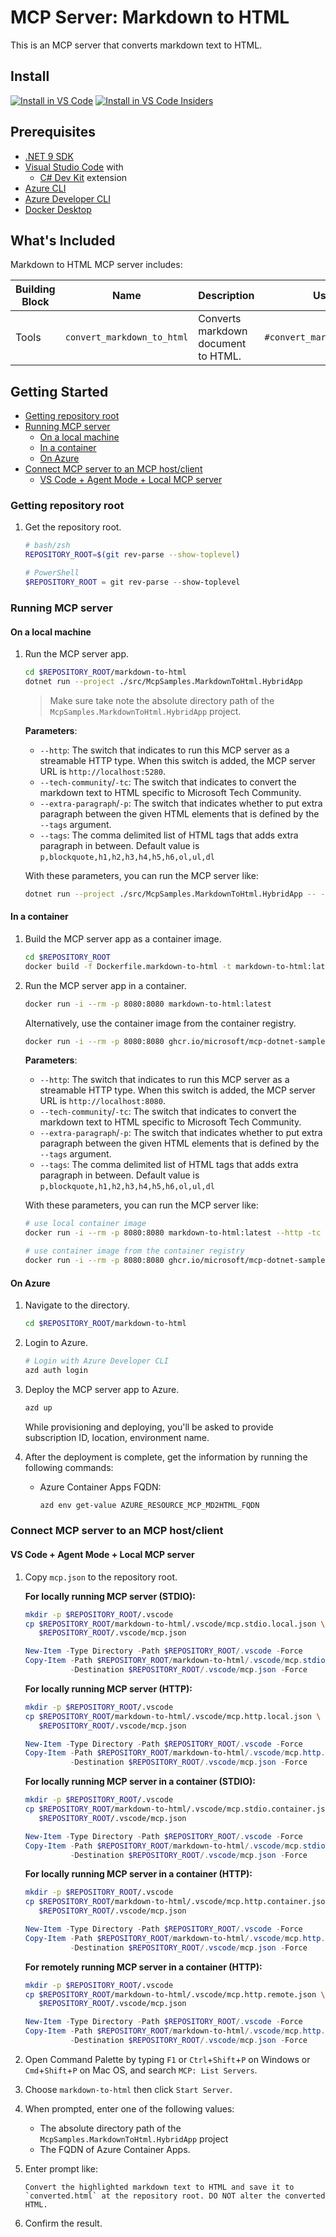 # MCP Server: Markdown to HTML

This is an MCP server that converts markdown text to HTML.

## Install

[![Install in VS Code](https://img.shields.io/badge/VS_Code-Install-0098FF?style=flat-square&logo=visualstudiocode&logoColor=white)](https://vscode.dev/redirect?url=vscode%3Amcp%2Finstall%3F%7B%22name%22%3A%22markdown-to-html%22%2C%22gallery%22%3Afalse%2C%22command%22%3A%22docker%22%2C%22args%22%3A%5B%22run%22%2C%22-i%22%2C%22--rm%22%2C%22ghcr.io%2Fmicrosoft%2Fmcp-dotnet-samples%2Fmarkdown-to-html%3Alatest%22%5D%7D) [![Install in VS Code Insiders](https://img.shields.io/badge/VS_Code_Insiders-Install-24bfa5?style=flat-square&logo=visualstudiocode&logoColor=white)](https://insiders.vscode.dev/redirect?url=vscode-insiders%3Amcp%2Finstall%3F%7B%22name%22%3A%22markdown-to-html%22%2C%22gallery%22%3Afalse%2C%22command%22%3A%22docker%22%2C%22args%22%3A%5B%22run%22%2C%22-i%22%2C%22--rm%22%2C%22ghcr.io%2Fmicrosoft%2Fmcp-dotnet-samples%2Fmarkdown-to-html%3Alatest%22%5D%7D)

## Prerequisites

- [.NET 9 SDK](https://dotnet.microsoft.com/download/dotnet/9.0)
- [Visual Studio Code](https://code.visualstudio.com/) with
  - [C# Dev Kit](https://marketplace.visualstudio.com/items/?itemName=ms-dotnettools.csdevkit) extension
- [Azure CLI](https://learn.microsoft.com/cli/azure/install-azure-cli)
- [Azure Developer CLI](https://learn.microsoft.com/azure/developer/azure-developer-cli/install-azd)
- [Docker Desktop](https://docs.docker.com/get-started/get-docker/)

## What's Included

Markdown to HTML MCP server includes:

| Building Block | Name                       | Description                         | Usage                       |
|----------------|----------------------------|-------------------------------------|-----------------------------|
| Tools          | `convert_markdown_to_html` | Converts markdown document to HTML. | `#convert_markdown_to_html` |

## Getting Started

- [Getting repository root](#getting-repository-root)
- [Running MCP server](#running-mcp-server)
  - [On a local machine](#on-a-local-machine)
  - [In a container](#in-a-container)
  - [On Azure](#on-azure)
- [Connect MCP server to an MCP host/client](#connect-mcp-server-to-an-mcp-hostclient)
  - [VS Code + Agent Mode + Local MCP server](#vs-code--agent-mode--local-mcp-server)

### Getting repository root

1. Get the repository root.

    ```bash
    # bash/zsh
    REPOSITORY_ROOT=$(git rev-parse --show-toplevel)
    ```

    ```powershell
    # PowerShell
    $REPOSITORY_ROOT = git rev-parse --show-toplevel
    ```

### Running MCP server

#### On a local machine

1. Run the MCP server app.

    ```bash
    cd $REPOSITORY_ROOT/markdown-to-html
    dotnet run --project ./src/McpSamples.MarkdownToHtml.HybridApp
    ```

   > Make sure take note the absolute directory path of the `McpSamples.MarkdownToHtml.HybridApp` project.

   **Parameters**:

   - `--http`: The switch that indicates to run this MCP server as a streamable HTTP type. When this switch is added, the MCP server URL is `http://localhost:5280`.
   - `--tech-community`/`-tc`: The switch that indicates to convert the markdown text to HTML specific to Microsoft Tech Community.
   - `--extra-paragraph`/`-p`: The switch that indicates whether to put extra paragraph between the given HTML elements that is defined by the `--tags` argument.
   - `--tags`: The comma delimited list of HTML tags that adds extra paragraph in between. Default value is `p,blockquote,h1,h2,h3,h4,h5,h6,ol,ul,dl`

   With these parameters, you can run the MCP server like:

   ```bash
   dotnet run --project ./src/McpSamples.MarkdownToHtml.HybridApp -- --http -tc -p --tags "p,h1,h2,h3,ol,ul,dl"
   ```

#### In a container

1. Build the MCP server app as a container image.

    ```bash
    cd $REPOSITORY_ROOT
    docker build -f Dockerfile.markdown-to-html -t markdown-to-html:latest .
    ```

1. Run the MCP server app in a container.

    ```bash
    docker run -i --rm -p 8080:8080 markdown-to-html:latest
    ```

   Alternatively, use the container image from the container registry.

    ```bash
    docker run -i --rm -p 8080:8080 ghcr.io/microsoft/mcp-dotnet-samples/markdown-to-html:latest
    ```

   **Parameters**:

   - `--http`: The switch that indicates to run this MCP server as a streamable HTTP type. When this switch is added, the MCP server URL is `http://localhost:8080`.
   - `--tech-community`/`-tc`: The switch that indicates to convert the markdown text to HTML specific to Microsoft Tech Community.
   - `--extra-paragraph`/`-p`: The switch that indicates whether to put extra paragraph between the given HTML elements that is defined by the `--tags` argument.
   - `--tags`: The comma delimited list of HTML tags that adds extra paragraph in between. Default value is `p,blockquote,h1,h2,h3,h4,h5,h6,ol,ul,dl`

   With these parameters, you can run the MCP server like:

   ```bash
   # use local container image
   docker run -i --rm -p 8080:8080 markdown-to-html:latest --http -tc -p --tags "p,h1,h2,h3,ol,ul,dl"
   ```

   ```bash
   # use container image from the container registry
   docker run -i --rm -p 8080:8080 ghcr.io/microsoft/mcp-dotnet-samples/markdown-to-html:latest --http -tc -p --tags "p,h1,h2,h3,ol,ul,dl"
   ```

#### On Azure

1. Navigate to the directory.

    ```bash
    cd $REPOSITORY_ROOT/markdown-to-html
    ```

1. Login to Azure.

    ```bash
    # Login with Azure Developer CLI
    azd auth login
    ```

1. Deploy the MCP server app to Azure.

    ```bash
    azd up
    ```

   While provisioning and deploying, you'll be asked to provide subscription ID, location, environment name.

1. After the deployment is complete, get the information by running the following commands:

   - Azure Container Apps FQDN:

     ```bash
     azd env get-value AZURE_RESOURCE_MCP_MD2HTML_FQDN
     ```

### Connect MCP server to an MCP host/client

#### VS Code + Agent Mode + Local MCP server

1. Copy `mcp.json` to the repository root.

   **For locally running MCP server (STDIO):**

    ```bash
    mkdir -p $REPOSITORY_ROOT/.vscode
    cp $REPOSITORY_ROOT/markdown-to-html/.vscode/mcp.stdio.local.json \
       $REPOSITORY_ROOT/.vscode/mcp.json
    ```

    ```powershell
    New-Item -Type Directory -Path $REPOSITORY_ROOT/.vscode -Force
    Copy-Item -Path $REPOSITORY_ROOT/markdown-to-html/.vscode/mcp.stdio.local.json `
              -Destination $REPOSITORY_ROOT/.vscode/mcp.json -Force
    ```

   **For locally running MCP server (HTTP):**

    ```bash
    mkdir -p $REPOSITORY_ROOT/.vscode
    cp $REPOSITORY_ROOT/markdown-to-html/.vscode/mcp.http.local.json \
       $REPOSITORY_ROOT/.vscode/mcp.json
    ```

    ```powershell
    New-Item -Type Directory -Path $REPOSITORY_ROOT/.vscode -Force
    Copy-Item -Path $REPOSITORY_ROOT/markdown-to-html/.vscode/mcp.http.local.json `
              -Destination $REPOSITORY_ROOT/.vscode/mcp.json -Force
    ```

   **For locally running MCP server in a container (STDIO):**

    ```bash
    mkdir -p $REPOSITORY_ROOT/.vscode
    cp $REPOSITORY_ROOT/markdown-to-html/.vscode/mcp.stdio.container.json \
       $REPOSITORY_ROOT/.vscode/mcp.json
    ```

    ```powershell
    New-Item -Type Directory -Path $REPOSITORY_ROOT/.vscode -Force
    Copy-Item -Path $REPOSITORY_ROOT/markdown-to-html/.vscode/mcp.stdio.container.json `
              -Destination $REPOSITORY_ROOT/.vscode/mcp.json -Force
    ```

   **For locally running MCP server in a container (HTTP):**

    ```bash
    mkdir -p $REPOSITORY_ROOT/.vscode
    cp $REPOSITORY_ROOT/markdown-to-html/.vscode/mcp.http.container.json \
       $REPOSITORY_ROOT/.vscode/mcp.json
    ```

    ```powershell
    New-Item -Type Directory -Path $REPOSITORY_ROOT/.vscode -Force
    Copy-Item -Path $REPOSITORY_ROOT/markdown-to-html/.vscode/mcp.http.container.json `
              -Destination $REPOSITORY_ROOT/.vscode/mcp.json -Force
    ```

   **For remotely running MCP server in a container (HTTP):**

    ```bash
    mkdir -p $REPOSITORY_ROOT/.vscode
    cp $REPOSITORY_ROOT/markdown-to-html/.vscode/mcp.http.remote.json \
       $REPOSITORY_ROOT/.vscode/mcp.json
    ```

    ```powershell
    New-Item -Type Directory -Path $REPOSITORY_ROOT/.vscode -Force
    Copy-Item -Path $REPOSITORY_ROOT/markdown-to-html/.vscode/mcp.http.remote.json `
              -Destination $REPOSITORY_ROOT/.vscode/mcp.json -Force
    ```

1. Open Command Palette by typing `F1` or `Ctrl`+`Shift`+`P` on Windows or `Cmd`+`Shift`+`P` on Mac OS, and search `MCP: List Servers`.
1. Choose `markdown-to-html` then click `Start Server`.
1. When prompted, enter one of the following values:
   - The absolute directory path of the `McpSamples.MarkdownToHtml.HybridApp` project
   - The FQDN of Azure Container Apps.
1. Enter prompt like:

    ```text
    Convert the highlighted markdown text to HTML and save it to `converted.html` at the repository root. DO NOT alter the converted HTML.
    ```

1. Confirm the result.
